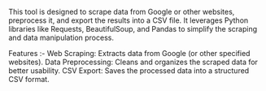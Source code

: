 This tool is designed to scrape data from Google or other websites, preprocess it, and export the results into a CSV file. It leverages Python libraries like Requests, BeautifulSoup, and Pandas to simplify the scraping and data manipulation process.

Features :-
Web Scraping: Extracts data from Google (or other specified websites).
Data Preprocessing: Cleans and organizes the scraped data for better usability.
CSV Export: Saves the processed data into a structured CSV format.
